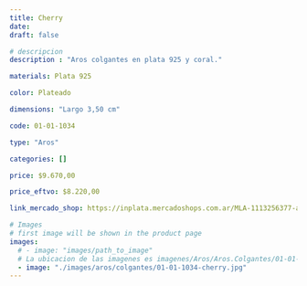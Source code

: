 ```yaml
---
title: Cherry
date: 
draft: false

# descripcion
description : "Aros colgantes en plata 925 y coral."

materials: Plata 925

color: Plateado

dimensions: "Largo 3,50 cm"

code: 01-01-1034

type: "Aros"

categories: []

price: $9.670,00

price_eftvo: $8.220,00

link_mercado_shop: https://inplata.mercadoshops.com.ar/MLA-1113256377-aros-plata-925-y-coral-cherry-_JM

# Images
# first image will be shown in the product page
images:
  # - image: "images/path_to_image"
  # La ubicacion de las imagenes es imagenes/Aros/Aros.Colgantes/01-01-1034-cherry
  - image: "./images/aros/colgantes/01-01-1034-cherry.jpg"
---
```

